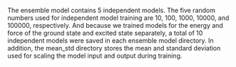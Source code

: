 The ensemble model contains 5 independent models. The five random numbers used for independent model training are 10, 100, 1000, 10000, and 100000, respectively. And because we trained models for the energy and force of the ground state and excited state separately, a total of 10 independent models were saved in each ensemble model directory. In addition, the mean_std directory stores the mean and standard deviation used for scaling the model input and output during training.
